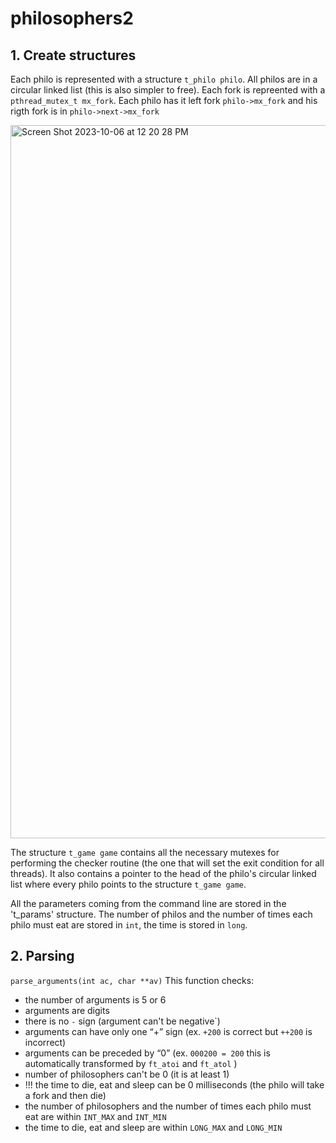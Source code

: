 # philosophers2

## 1. Create structures

Each philo is represented with a structure `t_philo philo`. All philos are in a circular linked list (this is also simpler to free).
Each fork is repreented with a `pthread_mutex_t mx_fork`.
Each philo has it left fork `philo->mx_fork` and his rigth fork is in `philo->next->mx_fork`

<img width="1141" alt="Screen Shot 2023-10-06 at 12 20 28 PM" src="https://github.com/mariyagd/philosophers2/assets/109855801/09339537-2269-44d7-a385-846d5b533cc3">

The structure `t_game game` contains all the necessary mutexes for performing the checker routine (the one that will set the exit condition for all threads). It also contains a pointer to the head of the philo's circular linked list where every philo points to the structure `t_game game`.

All the parameters coming from the command line are stored in the 't_params' structure.
The number of philos and the number of times each philo must eat are stored in `int`, the time is stored in `long`.

## 2. Parsing

`parse_arguments(int ac, char **av)`
This function checks:

- the number of arguments is 5 or 6
- arguments are digits
- there is no `-` sign (argument can't be negative`)
- arguments can have only one “+” sign (ex. `+200` is correct but `++200` is incorrect)
- arguments can be preceded by “0” (ex. `000200 = 200` this is automatically transformed by `ft_atoi` and `ft_atol` )
- number of philosophers can't be 0 (it is at least 1)
- !!! the time to die, eat and sleep can be 0 milliseconds (the philo will take a fork and then die)
- the number of philosophers and the number of times each philo must eat are within `INT_MAX` and `INT_MIN`
- the time to die, eat and sleep are within `LONG_MAX` and `LONG_MIN`
